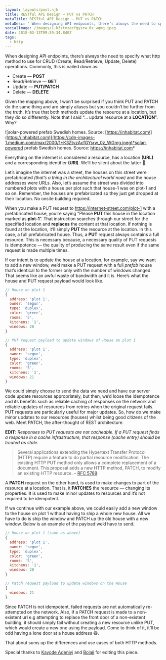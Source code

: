 ```yaml
---
layout: layouts/post.njk
title: RESTful API Design — PUT vs PATCH
metaTitle: RESTful API Design — PUT vs PATCH
metaDesc: ' When designing API endpoints, there’s always the need to specify what http method to use for CRUD (Create, Read/Retrieve, Update, Delete) operations. In this article, Segun explains the nuances of HTTP PUT and PATCH methods.'
socialImage: /images/1-k3ztvzacfgysrw_0z_wgmg.jpeg
date: 2018-03-13T09:59:34.840Z
tags:
  - http
---
```

When designing API endpoints, there’s always the need to specify what http method to use for CRUD (Create, Read/Retrieve, Update, Delete) operations. Commonly, this is nailed down as:

* Create — **POST**
* Read/Retrieve — **GET**
* Update — **PUT/PATCH**
* Delete — **DELETE**

Given the mapping above, I won’t be surprised if you think PUT and PATCH do the same thing and are simply aliases but you couldn’t be further from the truth. It’s true that both methods update the resource at a location, but they do so differently. Note that I said “… update resource at a **LOCATION**". Why?

![solar-powered prefab Swedish homes. Source: \[https://inhabitat.com\](https://inhabitat.com)](https://cdn-images-1.medium.com/max/2000/1*K3ZtvzAcfGYsrw_0z_WGmg.jpeg)*solar-powered prefab Swedish homes. Source: <https://inhabitat.com>*

Everything on the internet is considered a resource, has a location **(URL)** and a corresponding identifier **(URI)**. We’ll be silent about the latter 🙂.

Let’s imagine the internet was a street, the houses on this street were prefabricated *(that’s a thing in the architectural world now)* and the house addresses were URLs. Also, let’s assume the street was divided into numbered plots with a house per plot such that house-1 was on plot-1 and so on. Remember, the houses are prefabricated so they just get dropped at their location. No onsite building required.

When you make a PUT request to https://internet-street.com/plot-1 with a prefabricated house, you’re saying “Please **PUT** this house in the location marked as **plot-1**”. That instruction searches through our street for the specified location and **replaces** the content at that location. If nothing is found at the location, it’ll simply **PUT** the resource at the location. In this case, a full prefabricated house. Thus, a **PUT** request always contains a full resource. This is necessary because, a necessary quality of PUT requests is idempotence — the quality of producing the same result even if the same request is made multiple times.

If our intent is to update the house at a location, for example, say we want to add a new window, we’d make a PUT request with a full *prefab* house that’s identical to the former only with the number of windows changed. That seems like an awful waste of bandwidth and it is. Here’s what the house and PUT request payload would look like.

```js
// House on plot 1
{
  address: 'plot 1',
  owner: 'segun',
  type: 'duplex',
  color: 'green',
  rooms: '5',
  kitchens: '1',
  windows: 20
}
```

```js
// PUT request payload to update windows of House on plot 1
{
  address: 'plot 1',
  owner: 'segun',
  type: 'duplex',
  color: 'green',
  rooms: '5',
  kitchens: '1',
  windows: 21
}
```

We could simply choose to send the data we need and have our server code update resources appropriately, but then, we’d loose the idempotence and its benefits such as reliable caching of responses on the network and reliable updates of resources from retries when the original request fails. PUT requests are particularly useful for major updates. So, how do we make minor updates to our resources (houses) whilst being good citizens of the web. Meet PATCH, the after-thought of REST architecture.

**EDIT**: *Responses to PUT requests are not cacheable. If a PUT request finds a response in a cache infrastructure, that response (cache entry) should be treated as stale.*

> Several applications extending the Hypertext Transfer Protocol (HTTP)  require a feature to do partial resource modification. The existing
>  HTTP PUT method only allows a complete replacement of a document.
>  This proposal adds a new HTTP method, PATCH, to modify an existing
>  HTTP resource.
> – [RFC 5789](https://tools.ietf.org/html/rfc5789)

A **PATCH** request on the other hand, is used to make changes to part of the resource at a location. That is, it **PATCHES** the resource — changing its properties. It is used to make minor updates to resources and it’s not required to be idempotent.

If we continue with our example above, we could easily add a new window to the house on plot 1 without having to ship a whole new house. All we have to do is ship the window and PATCH up the old house with a new window. Below is an example of the payload we’d have to send.

```js
// House on plot 1 (same as above)
{
  address: 'plot 1',
  owner: 'segun',
  type: 'duplex',
  color: 'green',
  rooms: '5',
  kitchens: '1',
  windows: 20
}
```

```js
// Patch request payload to update windows on the House
{
  windows: 21
}
```

Since PATCH is not idempotent, failed requests are not automatically re-attempted on the network. Also, if a PATCH request is made to a non-existent url e.g attempting to replace the front door of a non-existent building, it should simply fail without creating a new resource unlike PUT, which would create a new one using the payload. Come to think of it, it’ll be odd having a lone door at a house address 😄.

That about sums up the differences and use cases of both HTTP methods.

Special thanks to [Kayode Adeniyi](https://twitter.com/codekayy) and [Bolaji](https://twitter.com/Bolaji___) for editing this piece.